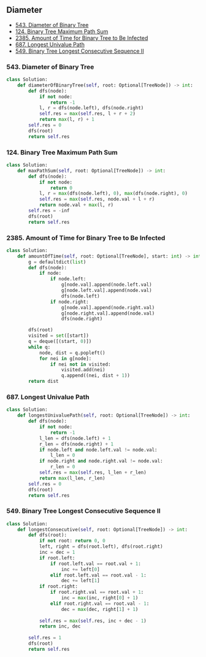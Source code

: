 ## Diameter

* [543. Diameter of Binary Tree](#543-diameter-of-binary-tree)
* [124. Binary Tree Maximum Path Sum](#124-binary-tree-maximum-path-sum)
* [2385. Amount of Time for Binary Tree to Be Infected](#2385-amount-of-time-for-binary-tree-to-be-infected)
* [687. Longest Univalue Path](#687-longest-univalue-path)
* [549. Binary Tree Longest Consecutive Sequence II]()
### 543. Diameter of Binary Tree

```python
class Solution:
    def diameterOfBinaryTree(self, root: Optional[TreeNode]) -> int:
        def dfs(node):
            if not node:
                return -1
            l, r = dfs(node.left), dfs(node.right)
            self.res = max(self.res, l + r + 2)
            return max(l, r) + 1
        self.res = 0
        dfs(root)
        return self.res 
```

### 124. Binary Tree Maximum Path Sum

```python
class Solution:
    def maxPathSum(self, root: Optional[TreeNode]) -> int:
        def dfs(node):
            if not node:
                return 0
            l, r = max(dfs(node.left), 0), max(dfs(node.right), 0)
            self.res = max(self.res, node.val + l + r)
            return node.val + max(l, r)
        self.res = -inf
        dfs(root)
        return self.res 
```

### 2385. Amount of Time for Binary Tree to Be Infected

```python
class Solution:
    def amountOfTime(self, root: Optional[TreeNode], start: int) -> int:
        g = defaultdict(list)
        def dfs(node):
            if node:
                if node.left:
                    g[node.val].append(node.left.val)
                    g[node.left.val].append(node.val)
                    dfs(node.left)
                if node.right:
                    g[node.val].append(node.right.val)
                    g[node.right.val].append(node.val)
                    dfs(node.right)

        dfs(root)
        visited = set([start])
        q = deque([(start, 0)])
        while q:
            node, dist = q.popleft()
            for nei in g[node]:
                if nei not in visited:
                    visited.add(nei)
                    q.append((nei, dist + 1))
        return dist

```

### 687. Longest Univalue Path

```python
class Solution:
    def longestUnivaluePath(self, root: Optional[TreeNode]) -> int:
        def dfs(node):
            if not node:
                return -1
            l_len = dfs(node.left) + 1
            r_len = dfs(node.right) + 1
            if node.left and node.left.val != node.val:
                l_len = 0
            if node.right and node.right.val != node.val:
                r_len = 0
            self.res = max(self.res, l_len + r_len)
            return max(l_len, r_len)
        self.res = 0
        dfs(root)
        return self.res
```

### 549. Binary Tree Longest Consecutive Sequence II

```python
class Solution:
    def longestConsecutive(self, root: Optional[TreeNode]) -> int:
        def dfs(root):
            if not root: return 0, 0
            left, right = dfs(root.left), dfs(root.right)
            inc = dec = 1
            if root.left:
                if root.left.val == root.val + 1:
                    inc += left[0]
                elif root.left.val == root.val - 1:
                    dec += left[1]
            if root.right:
                if root.right.val == root.val + 1:
                    inc = max(inc, right[0] + 1)
                elif root.right.val == root.val - 1:
                    dec = max(dec, right[1] + 1)
            
            self.res = max(self.res, inc + dec - 1)
            return inc, dec
        
        self.res = 1
        dfs(root)
        return self.res
```